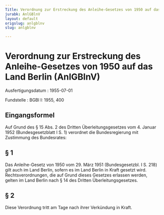 ```yaml
---
Title: Verordnung zur Erstreckung des Anleihe-Gesetzes von 1950 auf das Land Berlin
jurabk: AnlGBlnV
layout: default
origslug: anlgblnv
slug: anlgblnv

---
```


# Verordnung zur Erstreckung des Anleihe-Gesetzes von 1950 auf das Land Berlin (AnlGBlnV)

Ausfertigungsdatum
:   1955-07-01

Fundstelle
:   BGBl I: 1955, 400



## Eingangsformel

Auf Grund des § 15 Abs. 2 des Dritten Überleitungsgesetzes vom 4.
Januar 1952 (Bundesgesetzblatt I S. 1) verordnet die Bundesregierung
mit Zustimmung des Bundesrates:


## § 1

Das Anleihe-Gesetz von 1950 vom 29. März 1951 (Bundesgesetzbl. I S.
218) gilt auch im Land Berlin, sofern es im Land Berlin in Kraft
gesetzt wird. Rechtsverordnungen, die auf Grund dieses Gesetzes
erlassen werden, gelten im Land Berlin nach § 14 des Dritten
Überleitungsgesetzes.


## § 2

Diese Verordnung tritt am Tage nach ihrer Verkündung in Kraft.

